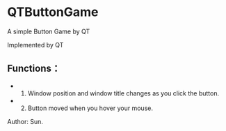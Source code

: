 # QTButtonGame
A simple Button Game by QT

Implemented by QT 

## Functions：
- 1. Window position and window title changes as you click the button.
- 2. Button moved when you hover your mouse.

Author: Sun.
